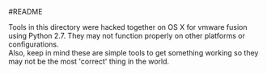 #README

Tools in this directory were hacked together on OS X 
for vmware fusion using Python 2.7.  They may not 
function properly on other platforms or configurations.  
Also, keep in mind these are simple tools to get 
something working so they may not be the most 'correct'
thing in the world.
